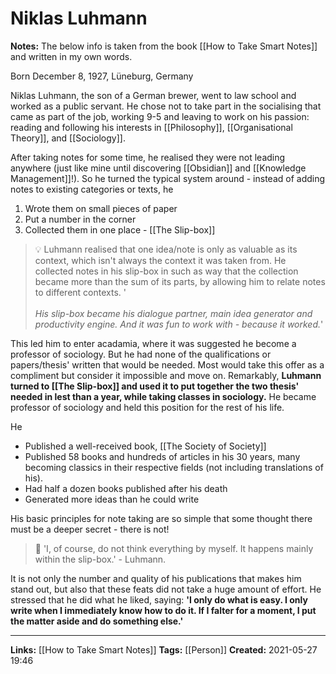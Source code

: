 # Niklas Luhmann
**Notes:** The below info is taken from the book [[How to Take Smart Notes]] and written in my own words.

Born December 8, 1927, Lüneburg, Germany

Niklas Luhmann, the son of a German brewer, went to law school and worked as a public servant. He chose not to take part in the socialising that came as part of the job, working 9-5 and leaving to work on his passion: reading and following his interests in [[Philosophy]], [[Organisational Theory]], and [[Sociology]].

After taking notes for some time, he realised they were not leading anywhere (just like mine until discovering [[Obsidian]] and [[Knowledge Management]]!). So he turned the typical system around - instead of adding notes to existing categories or texts, he
1. Wrote them on small pieces of paper
2. Put a number in the corner
3. Collected them in one place - [[The Slip-box]]

> 💡 Luhmann realised that one idea/note is only as valuable as its context, which isn't always the context it was taken from. He collected notes in his slip-box in such as way that the collection became more than the sum of its parts, by allowing him to relate notes to different contexts. '<br><br>*His slip-box became his dialogue partner, main idea generator and productivity engine. And it was fun to work with - because it worked.*'


This led him to enter acadamia, where it was suggested he become a professor of sociology. But he had none of the qualifications or papers/thesis' written that would be needed. Most would take this offer as a compliment but consider it impossible and move on.
Remarkably, **Luhmann turned to [[The Slip-box]] and used it to put together the two thesis' needed in lest than a year, while taking classes in sociology.** He became professor of sociology and held this position for the rest of his life.

He 
- Published a well-received book, [[The Society of Society]]
- Published 58 books and hundreds of articles in his 30 years, many becoming classics in their respective fields (not including translations of his).
- Had half a dozen books published after his death 
- Generated more ideas than he could write


His basic principles for note taking are so simple that some thought there must be a deeper secret - there is not! 

> 💬 'I, of course, do not think everything by myself. It happens mainly within the slip-box.' - Luhmann.

It is not only the number and quality of his publications that makes him stand out, but also that these feats did not take a huge amount of effort. He stressed that he did what he liked, saying:
**'I only do what is easy. I only write when I immediately know how to do it. If I falter for a moment, I put the matter aside and do something else.'**


---
**Links:**  [[How to Take Smart Notes]]
**Tags:** [[Person]]
**Created:** 2021-05-27  19:46